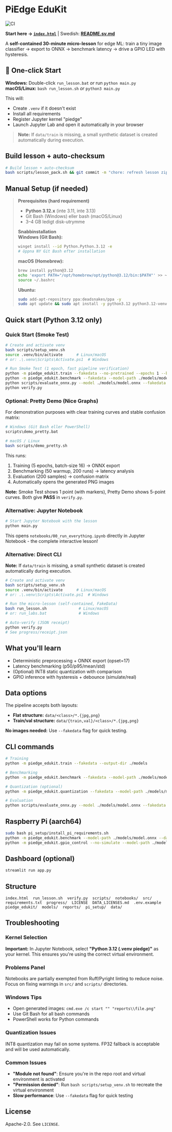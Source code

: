 # PiEdge EduKit

![CI](https://github.com/olablom/PiEdge_EduKit/actions/workflows/ci.yml/badge.svg)

**Start here → [`index.html`](index.html)** | Swedish: **[README.sv.md](README.sv.md)**

A **self-contained 30-minute micro-lesson** for edge ML: train a tiny image classifier → export to ONNX → benchmark latency → drive a GPIO LED with hysteresis.

## 🚀 One-click Start

**Windows:** Double-click `run_lesson.bat` _or_ run `python main.py`  
**macOS/Linux:** `bash run_lesson.sh` _or_ `python3 main.py`

This will:

- Create `.venv` if it doesn't exist
- Install all requirements
- Register Jupyter kernel "piedge"
- Launch Jupyter Lab and open it automatically in your browser

> **Note:** If `data/train` is missing, a small synthetic dataset is created automatically during execution.

## Build lesson + auto-checksum

```bash
# Build lesson + auto-checksum
bash scripts/lesson_pack.sh && git commit -m "chore: refresh lesson zip & checksum" CHECKSUMS.txt && git push
```

## Manual Setup (if needed)

> **Prerequisites (hard requirement)**
>
> - **Python 3.12.x** (inte 3.11, inte 3.13)
> - Git Bash (Windows) eller bash (macOS/Linux)
> - 3–4 GB ledigt disk-utrymme
>
> **Snabbinstallation**  
> **Windows (Git Bash):**
>
> ```bash
> winget install --id Python.Python.3.12 -e
> # öppna NY Git Bash efter installation
> ```
>
> **macOS (Homebrew):**
>
> ```bash
> brew install python@3.12
> echo 'export PATH="/opt/homebrew/opt/python@3.12/bin:$PATH"' >> ~/.bashrc
> source ~/.bashrc
> ```
>
> **Ubuntu:**
>
> ```bash
> sudo add-apt-repository ppa:deadsnakes/ppa -y
> sudo apt update && sudo apt install -y python3.12 python3.12-venv
> ```

## Quick start (Python 3.12 only)

### Quick Start (Smoke Test)

```bash
# Create and activate venv
bash scripts/setup_venv.sh
source .venv/bin/activate      # Linux/macOS
# or: .\.venv\Scripts\Activate.ps1  # Windows

# Run Smoke Test (1 epoch, fast pipeline verification)
python -m piedge_edukit.train --fakedata --no-pretrained --epochs 1 --batch-size 256 --output-dir ./models
python -m piedge_edukit.benchmark --fakedata --model-path ./models/model.onnx --warmup 1 --runs 3 --providers CPUExecutionProvider
python scripts/evaluate_onnx.py --model ./models/model.onnx --fakedata --limit 32
python verify.py
```

### Optional: Pretty Demo (Nice Graphs)

For demonstration purposes with clear training curves and stable confusion matrix:

```bash
# Windows (Git Bash eller PowerShell)
scripts\demo_pretty.bat

# macOS / Linux
bash scripts/demo_pretty.sh
```

This runs:

1. Training (5 epochs, batch-size 16) → ONNX export
2. Benchmarking (50 warmup, 200 runs) → latency analysis
3. Evaluation (200 samples) → confusion matrix
4. Automatically opens the generated PNG images

**Note:** Smoke Test shows 1 point (with markers), Pretty Demo shows 5-point curves. Both give **PASS** in `verify.py`.

### Alternative: Jupyter Notebook

```bash
# Start Jupyter Notebook with the lesson
python main.py
```

This opens `notebooks/00_run_everything.ipynb` directly in Jupyter Notebook - the complete interactive lesson!

### Alternative: Direct CLI

**Note:** If `data/train` is missing, a small synthetic dataset is created automatically during execution.

```bash
# Create and activate venv
bash scripts/setup_venv.sh
source .venv/bin/activate      # Linux/macOS
# or: .\.venv\Scripts\Activate.ps1  # Windows

# Run the micro-lesson (self-contained, FakeData)
bash run_lesson.sh              # Linux/macOS
# or: run_labs.bat              # Windows

# Auto-verify (JSON receipt)
python verify.py
# See progress/receipt.json
```

## What you'll learn

- Deterministic preprocessing + ONNX export (opset=17)
- Latency benchmarking (p50/p95/mean/std)
- (Optional) INT8 static quantization with comparison
- GPIO inference with hysteresis + debounce (simulate/real)

## Data options

The pipeline accepts both layouts:

- **Flat structure:** `data/<class>/*.{jpg,png}`
- **Train/val structure:** `data/{train,val}/<class>/*.{jpg,png}`

**No images needed:** Use `--fakedata` flag for quick testing.

## CLI commands

```bash
# Training
python -m piedge_edukit.train --fakedata --output-dir ./models

# Benchmarking
python -m piedge_edukit.benchmark --fakedata --model-path ./models/model.onnx --warmup 50 --runs 200

# Quantization (optional)
python -m piedge_edukit.quantization --fakedata --model-path ./models/model.onnx --calib-size 25

# Evaluation
python scripts/evaluate_onnx.py --model ./models/model.onnx --fakedata
```

## Raspberry Pi (aarch64)

```bash
sudo bash pi_setup/install_pi_requirements.sh
python -m piedge_edukit.benchmark --model-path ./models/model.onnx --data-path ./data --warmup 50 --runs 200
python -m piedge_edukit.gpio_control --no-simulate --model-path ./models/model.onnx --data-path ./data --target class1 --duration 10
```

## Dashboard (optional)

```bash
streamlit run app.py
```

## Structure

```
index.html  run_lesson.sh  verify.py  scripts/  notebooks/  src/
requirements.txt  progress/  LICENSE  DATA_LICENSES.md  .env.example
piedge_edukit/  models/  reports/  pi_setup/  data/
```

## Troubleshooting

### Kernel Selection

**Important:** In Jupyter Notebook, select **"Python 3.12 (.venv piedge)"** as your kernel. This ensures you're using the correct virtual environment.

### Problems Panel

Notebooks are partially exempted from Ruff/Pyright linting to reduce noise. Focus on fixing warnings in `src/` and `scripts/` directories.

### Windows Tips

- Open generated images: `cmd.exe /c start "" "reports\\file.png"`
- Use Git Bash for all bash commands
- PowerShell works for Python commands

### Quantization Issues

INT8 quantization may fail on some systems. FP32 fallback is acceptable and will be used automatically.

### Common Issues

- **"Module not found"**: Ensure you're in the repo root and virtual environment is activated
- **"Permission denied"**: Run `bash scripts/setup_venv.sh` to recreate the virtual environment
- **Slow performance**: Use `--fakedata` flag for quick testing

## License

Apache-2.0. See `LICENSE`.
